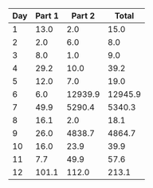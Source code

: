| Day | Part 1 | Part 2 | Total |
|-----|--------|--------|-------|
| 1 | 13.0 | 2.0 | 15.0 |
| 2 | 2.0 | 6.0 | 8.0 |
| 3 | 8.0 | 1.0 | 9.0 |
| 4 | 29.2 | 10.0 | 39.2 |
| 5 | 12.0 | 7.0 | 19.0 |
| 6 | 6.0 | 12939.9 | 12945.9 |
| 7 | 49.9 | 5290.4 | 5340.3 |
| 8 | 16.1 | 2.0 | 18.1 |
| 9 | 26.0 | 4838.7 | 4864.7 |
| 10 | 16.0 | 23.9 | 39.9 |
| 11 | 7.7 | 49.9 | 57.6 |
| 12 | 101.1 | 112.0 | 213.1 |
